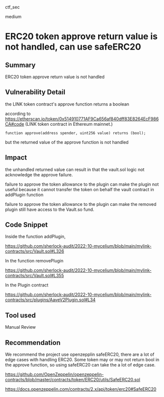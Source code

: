 ctf_sec

medium

# ERC20 token approve return value is not handled, can use safeERC20

## Summary

ERC20 token approve return value is not handled

## Vulnerability Detail

the LINK token contract's approve function returns a boolean

according to https://etherscan.io/token/0x514910771AF9Ca656af840dff83E8264EcF986CA#code (LINK token contract in Ethereum mainnet.)

```solidity
function approve(address spender, uint256 value) returns (bool);
```

but the returned value of the approve function is not handled

## Impact

the unhandled returned value can result in that the vault.sol logic not acknowledge the approve failure. 

failure to approve the token allowance to the plugin can make the plugin not useful because it cannot transfer the token on behalf the vault contract in addPlugin function

failure to approve the token allowance to the plugin can make the removed plugin still have access to the Vault.so fund.

## Code Snippet

Inside the function addPlugin,

https://github.com/sherlock-audit/2022-10-mycelium/blob/main/mylink-contracts/src/Vault.sol#L326

In the function removePlugin

https://github.com/sherlock-audit/2022-10-mycelium/blob/main/mylink-contracts/src/Vault.sol#L355

In the Plugin contract

https://github.com/sherlock-audit/2022-10-mycelium/blob/main/mylink-contracts/src/plugins/AaveV2Plugin.sol#L34

## Tool used

Manual Review

## Recommendation

We recommend the project use openzepplin safeERC20, there are a lot of edge cases with handling ERC20. Some token may or may not return bool in the approve function, so using safeERC20 can take the a lot of edge case.

https://github.com/OpenZeppelin/openzeppelin-contracts/blob/master/contracts/token/ERC20/utils/SafeERC20.sol

https://docs.openzeppelin.com/contracts/2.x/api/token/erc20#SafeERC20
